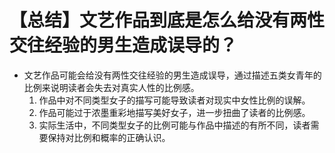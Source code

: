 # 【总结】文艺作品到底是怎么给没有两性交往经验的男生造成误导的？

-   文艺作品可能会给没有两性交往经验的男生造成误导，通过描述五类女青年的比例来说明读者会失去对真实人性的比例感。
    1.  作品中对不同类型女子的描写可能导致读者对现实中女性比例的误解。
    2.  作品可能过于浓墨重彩地描写美好女子，进一步扭曲了读者的比例感。
    3.  实际生活中，不同类型女子的比例可能与作品中描述的有所不同，读者需要保持对比例和概率的正确认识。